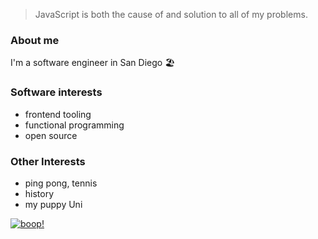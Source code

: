 > JavaScript is both the cause of and solution to all of my problems.

### About me

I'm a software engineer in San Diego 🏖️

### Software interests

* frontend tooling
* functional programming
* open source

### Other Interests

* ping pong, tennis
* history
* my puppy Uni

[![boop!](https://user-images.githubusercontent.com/2532112/108090670-b9eca680-702f-11eb-9711-0e44fd6ea477.gif)](https://www.youtube.com/watch?v=-XHfX9gmO8E)
